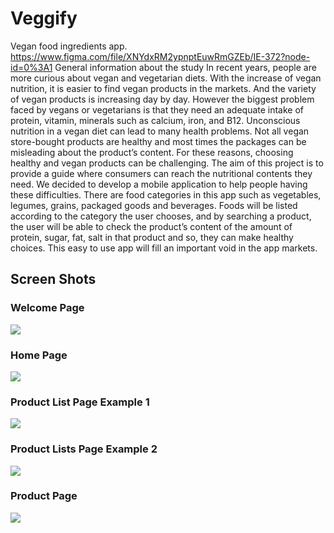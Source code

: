 # Veggify
 Vegan food ingredients app.
 https://www.figma.com/file/XNYdxRM2ypnptEuwRmGZEb/IE-372?node-id=0%3A1
 General information about the study
In recent years, people are more curious about vegan and vegetarian diets. With the
increase of vegan nutrition, it is easier to find vegan products in the markets. And the variety
of vegan products is increasing day by day. However the biggest problem faced by vegans or
vegetarians is that they need an adequate intake of protein, vitamin, minerals such as calcium,
iron, and B12. Unconscious nutrition in a vegan diet can lead to many health problems. Not
all vegan store-bought products are healthy and most times the packages can be misleading
about the product’s content. For these reasons, choosing healthy and vegan products can be
challenging.
The aim of this project is to provide a guide where consumers can reach the nutritional
contents they need. We decided to develop a mobile application to help people having these
difficulties. There are food categories in this app such as vegetables, legumes, grains,
packaged goods and beverages. Foods will be listed according to the category the user
chooses, and by searching a product, the user will be able to check the product’s content of
the amount of protein, sugar, fat, salt in that product and so, they can make healthy choices.
This easy to use app will fill an important void in the app markets.

## Screen Shots
### Welcome Page
![](./assets/screenshots/1.png)


### Home Page
<img src="./assets/screenshots/2.png">

### Product List Page Example 1
<img src="./assets/screenshots/3">

### Product Lists Page Example 2
<img src="./assets/screenshots/4">

### Product Page
<img src="./assets/screenshots/5">